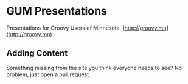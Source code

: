 GUM Presentations 
===========
Presentations for Groovy Users of Minnesota. [http://groovy.mn](http://groovy.mn)

Adding Content
--------------
Something missing from the site you think everyone needs to see? No problem, just open a pull request.
